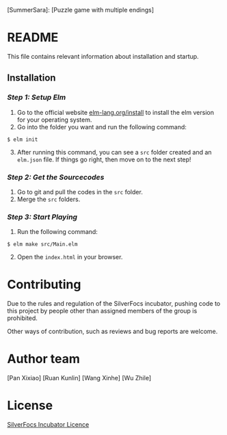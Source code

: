 [SummerSara]: [Puzzle game with multiple endings]

# README
This file contains relevant information about installation and startup.

## Installation
### _Step 1: Setup Elm_
1. Go to the official website [elm-lang.org/install](http://guide.elm-lang.org/install/elm.html) to install the elm version for your operating system.
2. Go into the folder you want and run the following command: 
```
$ elm init
```
3. After running this command, you can see a `src` folder created and an `elm.json` file. If things go right, then move on to the next step!

### _Step 2: Get the Sourcecodes_
1. Go to git and pull the codes in the `src` folder.
2. Merge the `src` folders.

### _Step 3: Start Playing_
1. Run the following command:
```
$ elm make src/Main.elm
```
2. Open the `index.html` in your browser. 




# Contributing
Due to the rules and regulation of the SilverFocs incubator, pushing code to this project by people other than assigned members of the group is prohibited. 

Other ways of contribution, such as reviews and bug reports are welcome.

# Author team  
[Pan Xixiao]
[Ruan Kunlin]
[Wang Xinhe]
[Wu Zhile]

# License 
[SilverFocs Incubator Licence](https://focs.ji.sjtu.edu.cn/silverfocs/markdown/license) 